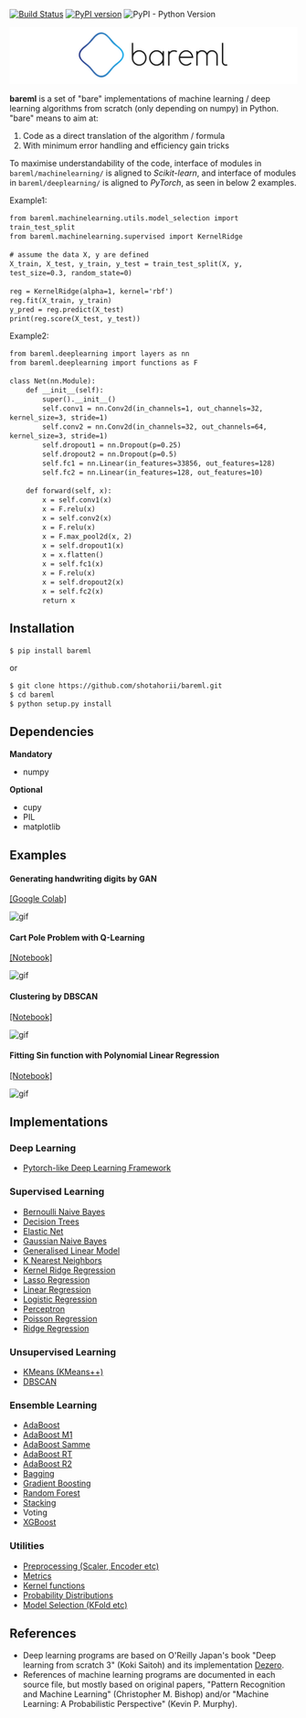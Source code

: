 [![Build Status](https://travis-ci.org/shotahorii/bareml.svg?branch=master)](https://travis-ci.org/shotahorii/bareml)
[![PyPI version](https://badge.fury.io/py/bareml.svg)](https://badge.fury.io/py/bareml)
![PyPI - Python Version](https://img.shields.io/pypi/pyversions/bareml)

![Logo](/logo.png)

**bareml** is a set of "bare" implementations of machine learning / deep learning algorithms from scratch (only depending on numpy) in Python. "bare" means to aim at:
1. Code as a direct translation of the algorithm / formula
2. With minimum error handling and efficiency gain tricks

To maximise understandability of the code, interface of modules in `bareml/machinelearning/` is aligned to *Scikit-learn*, and interface of modules in `bareml/deeplearning/` is aligned to *PyTorch*, as seen in below 2 examples.

Example1: 
```
from bareml.machinelearning.utils.model_selection import train_test_split
from bareml.machinelearning.supervised import KernelRidge

# assume the data X, y are defined
X_train, X_test, y_train, y_test = train_test_split(X, y, test_size=0.3, random_state=0)

reg = KernelRidge(alpha=1, kernel='rbf')
reg.fit(X_train, y_train)
y_pred = reg.predict(X_test)
print(reg.score(X_test, y_test))
```

Example2:
```
from bareml.deeplearning import layers as nn
from bareml.deeplearning import functions as F

class Net(nn.Module):
    def __init__(self):
        super().__init__()
        self.conv1 = nn.Conv2d(in_channels=1, out_channels=32, kernel_size=3, stride=1)
        self.conv2 = nn.Conv2d(in_channels=32, out_channels=64, kernel_size=3, stride=1)
        self.dropout1 = nn.Dropout(p=0.25)
        self.dropout2 = nn.Dropout(p=0.5)
        self.fc1 = nn.Linear(in_features=33856, out_features=128)
        self.fc2 = nn.Linear(in_features=128, out_features=10)

    def forward(self, x):
        x = self.conv1(x)
        x = F.relu(x)
        x = self.conv2(x)
        x = F.relu(x)
        x = F.max_pool2d(x, 2)
        x = self.dropout1(x)
        x = x.flatten()
        x = self.fc1(x)
        x = F.relu(x)
        x = self.dropout2(x)
        x = self.fc2(x)
        return x
```

## Installation 
```
$ pip install bareml
```
or
```
$ git clone https://github.com/shotahorii/bareml.git
$ cd bareml
$ python setup.py install
```

## Dependencies 

**Mandatory**
- numpy  

**Optional**
- cupy
- PIL
- matplotlib

## Examples
#### Generating handwriting digits by GAN
[[Google Colab]](https://github.com/shotahorii/bareml/blob/master/examples/GAN.ipynb)

![gif](https://media.giphy.com/media/FaQuqE6Otws0EL8RQ5/giphy.gif)

#### Cart Pole Problem with Q-Learning
[[Notebook]](https://github.com/shotahorii/bareml/blob/master/examples/q_learning.ipynb)

![gif](https://media.giphy.com/media/0YSkWnyRmFdLth4YMg/giphy.gif)

#### Clustering by DBSCAN
[[Notebook]](https://github.com/shotahorii/bareml/blob/master/examples/DBSCAN.ipynb)

![gif](https://media.giphy.com/media/KUAzkpSBJ4QmPsX9Kp/giphy.gif)

#### Fitting Sin function with Polynomial Linear Regression
[[Notebook]](https://github.com/shotahorii/bareml/blob/master/examples/PolynomialLinearRegression.ipynb)

![gif](https://media.giphy.com/media/x5QYnmM7asaoT9sCmr/giphy.gif)

## Implementations 

### Deep Learning
- [Pytorch-like Deep Learning Framework](https://github.com/shotahorii/bareml/blob/master/bareml/deeplearning/)

### Supervised Learning
- [Bernoulli Naive Bayes](https://github.com/shotahorii/bareml/blob/master/bareml/machinelearning/supervised/naive_bayes.py)
- [Decision Trees](https://github.com/shotahorii/bareml/blob/master/bareml/machinelearning/supervised/decision_trees.py)
- [Elastic Net](https://github.com/shotahorii/bareml/blob/master/bareml/machinelearning/supervised/linear_regression.py)
- [Gaussian Naive Bayes](https://github.com/shotahorii/bareml/blob/master/bareml/machinelearning/supervised/naive_bayes.py)
- [Generalised Linear Model](https://github.com/shotahorii/bareml/blob/master/bareml/machinelearning/supervised/glm.py)
- [K Nearest Neighbors](https://github.com/shotahorii/bareml/blob/master/bareml/machinelearning/supervised/knn.py)
- [Kernel Ridge Regression](https://github.com/shotahorii/bareml/blob/master/bareml/machinelearning/supervised/kernel_regression.py)
- [Lasso Regression](https://github.com/shotahorii/bareml/blob/master/bareml/machinelearning/supervised/linear_regression.py)
- [Linear Regression](https://github.com/shotahorii/bareml/blob/master/bareml/machinelearning/supervised/linear_regression.py)
- [Logistic Regression](https://github.com/shotahorii/bareml/blob/master/bareml/machinelearning/supervised/logistic_regression.py)
- [Perceptron](https://github.com/shotahorii/bareml/blob/master/bareml/machinelearning/supervised/perceptron.py)
- [Poisson Regression](https://github.com/shotahorii/bareml/blob/master/bareml/machinelearning/supervised/glm.py)
- [Ridge Regression](https://github.com/shotahorii/bareml/blob/master/bareml/machinelearning/supervised/linear_regression.py)

### Unsupervised Learning
- [KMeans (KMeans++)](https://github.com/shotahorii/bareml/blob/master/bareml/machinelearning/unsupervised/kmeans.py)
- [DBSCAN](https://github.com/shotahorii/bareml/blob/master/bareml/machinelearning/unsupervised/dbscan.py)

### Ensemble Learning 
- [AdaBoost](https://github.com/shotahorii/bareml/blob/master/bareml/machinelearning/ensemble/adaboost.py)
- [AdaBoost M1](https://github.com/shotahorii/bareml/blob/master/bareml/machinelearning/ensemble/adaboost.py)
- [AdaBoost Samme](https://github.com/shotahorii/bareml/blob/master/bareml/machinelearning/ensemble/adaboost.py)
- [AdaBoost RT](https://github.com/shotahorii/bareml/blob/master/bareml/machinelearning/ensemble/adaboost.py)
- [AdaBoost R2](https://github.com/shotahorii/bareml/blob/master/bareml/machinelearning/ensemble/adaboost.py)
- [Bagging](https://github.com/shotahorii/bareml/blob/master/bareml/machinelearning/ensemble/baggings.py)
- [Gradient Boosting](https://github.com/shotahorii/bareml/blob/master/bareml/machinelearning/ensemble/gradient_boosting.py)
- [Random Forest](https://github.com/shotahorii/bareml/blob/master/bareml/machinelearning/ensemble/baggings.py)
- [Stacking](https://github.com/shotahorii/bareml/blob/master/bareml/machinelearning/ensemble/stacking.py)
- Voting
- [XGBoost](https://github.com/shotahorii/bareml/blob/master/bareml/machinelearning/ensemble/xgboost.py)

### Utilities
- [Preprocessing (Scaler, Encoder etc)](https://github.com/shotahorii/bareml/blob/master/bareml/machinelearning/utils/preprocessing.py)
- [Metrics](https://github.com/shotahorii/bareml/blob/master/bareml/machinelearning/utils/metrics.py)
- [Kernel functions](https://github.com/shotahorii/bareml/blob/master/bareml/machinelearning/utils/kernels.py)
- [Probability Distributions](https://github.com/shotahorii/bareml/blob/master/bareml/machinelearning/utils/probabilities.py)
- [Model Selection (KFold etc)](https://github.com/shotahorii/bareml/blob/master/bareml/machinelearning/utils/model_selection.py)


## References 
- Deep learning programs are based on O'Reilly Japan's book "Deep learning from scratch 3" (Koki Saitoh) and its implementation [Dezero](https://github.com/oreilly-japan/deep-learning-from-scratch-3).
- References of machine learning programs are documented in each source file, but mostly based on original papers, "Pattern Recognition and Machine Learning" (Christopher M. Bishop) and/or "Machine Learning: A Probabilistic Perspective" (Kevin P. Murphy).
